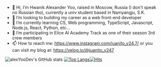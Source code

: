 - 👋 Hi, I’m Hwanik Alexander Yoo, raised in Moscow, Russia (I don't speak no Russian tho), currently a univ student based in Namyangju, S.K.
- 👀 I’m looking to building my career as a web front-end developer
- 🌱 I’m currently learning CS, Web programming, TypeScript, Javascript, Node.js, React, Python, etc...
- 💞️ I’m participating in Elice AI Academy Track as one of their season 3rd crew members
- 📫 How to reach me: https://www.instagram.com/juanito_y24.7/ or you can visit my blog at: https://velog.io/@juanito_y247

![alexYooDev's GitHub stats](https://github-readme-stats.vercel.app/api?username=alexYooDev&show_icons=true&theme=radical)
[![Top Langs](https://github-readme-stats.vercel.app/api/top-langs/?username=alexYooDev&layout=compact)](https://github.com/alexYooDev/)[![Hits](https://hits.seeyoufarm.com/api/count/incr/badge.svg?url=https%3A%2F%2Fgithub.com%2FalexYooDev%2Fhit-counter&count_bg=%2379C83D&title_bg=%23555555&icon=&icon_color=%23E7E7E7&title=hits&edge_flat=false)](https://hits.seeyoufarm.com)

<!---
fm247/fm247 is a ✨ special ✨ repository because its `README.md` (this file) appears on your GitHub profile.
You can click the Preview link to take a look at your changes.
--->
